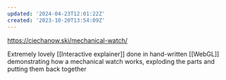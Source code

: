 ```yaml
---
updated: '2024-04-23T12:01:22Z'
created: '2023-10-20T13:54:09Z'
---
```

https://ciechanow.ski/mechanical-watch/

Extremely lovely [[Interactive explainer]] done in hand-written [[WebGL]] demonstrating how a mechanical watch works, exploding the parts and putting them back together